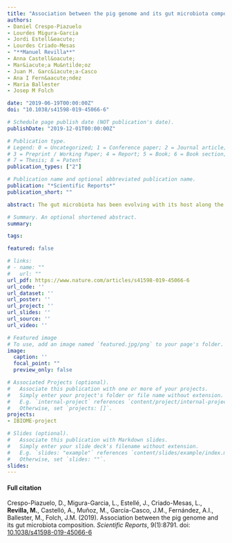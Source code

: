 ```yaml
---
title: "Association between the pig genome and its gut microbiota composition"
authors:
- Daniel Crespo-Piazuelo
- Lourdes Migura-Garcia
- Jordi Estell&eacute;
- Lourdes Criado-Mesas
- "**Manuel Revilla**"
- Anna Castell&oacute;
- Mar&iacute;a Mu&ntilde;oz
- Juan M. Garc&iacute;a-Casco
- Ana I Fern&aacute;ndez
- Maria Ballester
- Josep M Folch

date: "2019-06-19T00:00:00Z"
doi: "10.1038/s41598-019-45066-6"

# Schedule page publish date (NOT publication's date).
publishDate: "2019-12-01T00:00:00Z"

# Publication type.
# Legend: 0 = Uncategorized; 1 = Conference paper; 2 = Journal article;
# 3 = Preprint / Working Paper; 4 = Report; 5 = Book; 6 = Book section;
# 7 = Thesis; 8 = Patent
publication_types: ["2"]

# Publication name and optional abbreviated publication name.
publication: "*Scientific Reports*"
publication_short: ""

abstract: The gut microbiota has been evolving with its host along the time creating a symbiotic relationship. In this study, we assess the role of the host genome in the modulation of the microbiota composition in pigs. Gut microbiota compositions were estimated through sequencing the V3-V4 region of the 16S rRNA gene from rectal contents of 285 pigs. A total of 1,261 operational taxonomic units were obtained and grouped in 18 phyla and 101 genera. *Firmicutes* (45.36%) and *Bacteroidetes* (37.47%) were the two major phyla obtained, whereas at genus level *Prevotella* (7.03%) and *Treponema* (6.29%) were the most abundant. Pigs were also genotyped with a high-throughput method for 45,508 single nucleotide polymorphisms that covered the entire pig genome. Subsequently, genome-wide association studies were made among the genotypes of these pigs and their gut microbiota composition. A total of 52 single-nucleotide polymorphisms distributed in 17 regions along the pig genome were associated with the relative abundance of six genera; *Akkermansia, CF231, Phascolarctobacterium, Prevotella, SMB53,* and *Streptococcus*. Our results suggest 39 candidate genes that may be modulating the microbiota composition and manifest the association between host genome and gut microbiota in pigs.

# Summary. An optional shortened abstract.
summary: 

tags:

featured: false

# links:
# - name: ""
#   url: ""
url_pdf: https://www.nature.com/articles/s41598-019-45066-6
url_code: ''
url_dataset: ''
url_poster: ''
url_project: ''
url_slides: ''
url_source: ''
url_video: ''

# Featured image
# To use, add an image named `featured.jpg/png` to your page's folder. 
image:
  caption: ''
  focal_point: ""
  preview_only: false

# Associated Projects (optional).
#   Associate this publication with one or more of your projects.
#   Simply enter your project's folder or file name without extension.
#   E.g. `internal-project` references `content/project/internal-project/index.md`.
#   Otherwise, set `projects: []`.
projects: 
- IBIOME-project

# Slides (optional).
#   Associate this publication with Markdown slides.
#   Simply enter your slide deck's filename without extension.
#   E.g. `slides: "example"` references `content/slides/example/index.md`.
#   Otherwise, set `slides: ""`.
slides: 
---
```


#### Full citation ####
Crespo-Piazuelo, D., Migura-Garcia, L., Estell&eacute;, J., Criado-Mesas, L., **Revilla, M.**, Castell&oacute;, A., Mu&ntilde;oz, M., Garc&iacute;a-Casco, J.M., Fern&aacute;ndez, A.I., Ballester, M., Folch, J.M. (2019). Association between the pig genome and its gut microbiota composition. *Scientific Reports*, 9(1):8791. doi: [10.1038/s41598-019-45066-6](https://doi.org/10.1038/s41598-019-45066-6 "10.1038/s41598-019-45066-6") 

